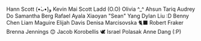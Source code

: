 Hann Scott (•̀ᴗ•́)و
Kevin Mai
Scott Ladd (O.O)
Olivia ^_^
Ahsun Tariq
Audrey Do
Samantha Berg
Rafael Ayala
Xiaoyan "Sean" Yang
Dylan Liu :D
Benny Chen
Liam Maguire
Elijah Davis
Denisa Marcisovska 🐈‍⬛
Robert Fraker
Brenna Jennings 😊
Jacob Korobellis
🕊 Israel Polasak 
Anne Dang (:P)
